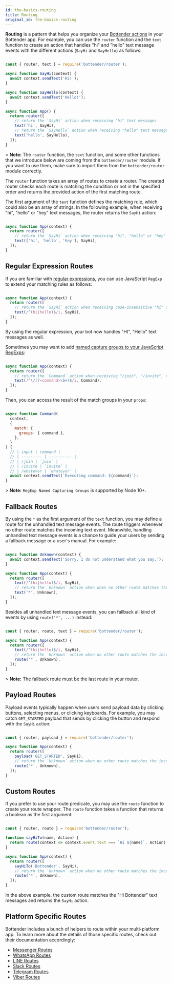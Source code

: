 ```yaml
---
id: the-basics-routing
title: Routing
original_id: the-basics-routing
---
```

**Routing** is a pattern that helps you organize your [Bottender actions](the-basics-actions.md) in your Bottender app. For example, you can use the `router` function and the `text` function to create an action that handles "hi" and "hello" text message events with the different actions (`SayHi` and `SayHello`) as follows:

```js

const { router, text } = require('bottender/router');

async function SayHi(context) {
  await context.sendText('Hi!');
}

async function SayHello(context) {
  await context.sendText('Hello!');
}

async function App() {
  return router([
    // return the `SayHi` action when receiving "hi" text messages
    text('hi', SayHi),
    // return the `SayHello` action when receiving "hello" text messages
    text('hello', SayHello),
  ]);
}

```

&gt; **Note:** The `router` function, the `text` function, and some other functions that we introduce below are coming from the `bottender/router` module. If you want to use them, make sure to import them from the `bottender/router` module correctly.

The `router` function takes an array of routes to create a router. The created router checks each route is matching the condition or not in the specified order and returns the provided action of the first matching route.

The first argument of the `text` function defines the matching rule, which could also be an array of strings. In the following example, when receiving "hi", "hello" or "hey" text messages, the router returns the `SayHi` action:

```js

async function App(context) {
  return router([
    // return the `SayHi` action when receiving "hi", "hello" or "hey" text messages
    text(['hi', 'hello', 'hey'], SayHi),
  ]);
}

```

## Regular Expression Routes

If you are familiar with [regular expressions](https://developer.mozilla.org/en-US/docs/Web/JavaScript/Guide/Regular_Expressions), you can use JavaScript `RegExp` to extend your matching rules as follows:

```js

async function App(context) {
  return router([
    // return the `SayHi` action when receiving case-insensitive "hi" or "hello" text messages
    text(/^(hi|hello)$/i, SayHi),
  ]);
}

```

By using the regular expression, your bot now handles "HI", "Hello" text messages as well.

Sometimes you may want to add [named capture groups to your JavaScript RegExps](https://github.com/tc39/proposal-regexp-named-groups):

```js

async function App(context) {
  return router([
    // return the `Command` action when receiving "/join", "/invite", or "/whatever" text messages
    text(/^\/(?<command>\S+)$/i, Command),
  ]);
}

```

Then, you can access the result of the match groups in your `props`:

```js

async function Command(
  context,
  {
    match: {
      groups: { command },
    },
  }
) {
  // | input | command |
  // | --------- | ---------- |
  // | /join | `join` |
  // | /invite | `invite` |
  // | /whatever | `whatever` |
  await context.sendText(`Executing command: ${command}`);
}

```

&gt; **Note:** `RegExp Named Capturing Groups` is supported by Node 10+.

## Fallback Routes

By using the `*` as the first argument of the `text` function, you may define a route for the unhandled text message events. The route triggers whenever no other route matches the incoming text event. Meanwhile, handling unhandled text message events is a chance to guide your users by sending a fallback message or a user's manual. For example:

```js

async function Unknown(context) {
  await context.sendText('Sorry. I do not understand what you say.');
}

async function App(context) {
  return router([
    text(/^(hi|hello)$/i, SayHi),
    // return the `Unknown` action when when no other route matches the incoming text message
    text('*', Unknown),
  ]);
}

```

Besides all unhandled text message events, you can fallback all kind of events by using `route('*', ...)` instead:

```js

const { router, route, text } = require('bottender/router');

async function App(context) {
  return router([
    text(/^(hi|hello)$/i, SayHi),
    // return the `Unknown` action when no other route matches the incoming event
    route('*', Unknown),
  ]);
}

```

&gt; **Note:** The fallback route must be the last route in your router.

## Payload Routes

Payload events typically happen when users send payload data by clicking buttons, selecting menus, or clicking keyboards. For example, you may catch `GET_STARTED` payload that sends by clicking the button and respond with the `SayHi` action:

```js

const { router, payload } = require('bottender/router');

async function App(context) {
  return router([
    payload('GET_STARTED', SayHi),
    // return the `Unknown` action when no other route matches the incoming event
    route('*', Unknown),
  ]);
}

```

## Custom Routes

If you prefer to use your route predicate, you may use the `route` function to create your route wrapper. The `route` function takes a function that returns a boolean as the first argument:

```js

const { router, route } = require('bottender/router');

function sayHiTo(name, Action) {
  return route(context => context.event.text === `Hi ${name}`, Action);
}

async function App(context) {
  return router([
    sayHiTo('Bottender', SayHi),
    // return the `Unknown` action when no other route matches the incoming event
    route('*', Unknown),
  ]);
}

```

In the above example, the custom route matches the "Hi Bottender" text messages and returns the `SayHi` action.

## Platform Specific Routes

Bottender includes a bunch of helpers to route within your multi-platform app. To learn more about the details of those specific routes, check out their documentation accordingly:

-   [Messenger Routes](channel-messenger-routing.md)
-   [WhatsApp Routes](channel-whatsapp-routing.md)
-   [LINE Routes](channel-line-routing.md)
-   [Slack Routes](channel-slack-routing.md)
-   [Telegram Routes](channel-telegram-routing.md)
-   [Viber Routes](channel-viber-routing.md)

